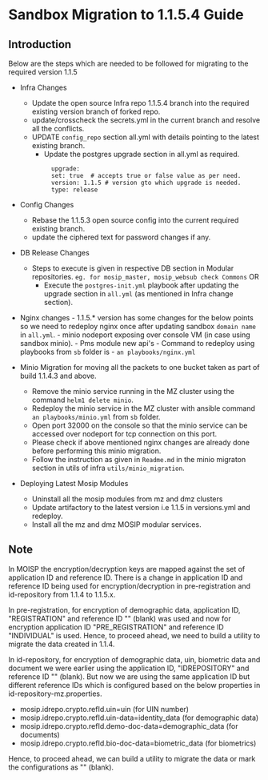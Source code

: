 # Sandbox Migration to 1.1.5.4 Guide

## Introduction
Below are the steps which are needed to be followed for migrating to the required version 1.1.5

* Infra Changes
	- Update the open source Infra repo 1.1.5.4 branch into the required existing version branch of forked repo.
	- update/crosscheck the secrets.yml in the current branch and resolve all the conflicts.
	- UPDATE ```config_repo``` section all.yml with details pointing to the latest existing branch.
        - Update the postgres upgrade section in all.yml as required.
          ```
            upgrade:
            set: true  # accepts true or false value as per need.
            version: 1.1.5 # version gto which upgrade is needed.
            type: release
          ```

* Config Changes
	- Rebase the 1.1.5.3 open source config into the current required existing branch.
	- update the ciphered text for password changes if any.

* DB Release Changes
	- Steps to execute is given in respective DB section in Modular repositories. ``` eg. for mosip_master, mosip_websub check Commons ```
         OR
        - Execute the ``` postgres-init.yml ``` playbook after updating the upgrade section in ``` all.yml ``` (as mentioned in Infra change section).

* Nginx changes
        - 1.1.5.* version has some changes for the below points so we need to redeploy nginx once after updating sandbox ```domain name``` in ```all.yml```.
        - minio nodeport exposing over console VM (in case using sandbox minio).
        - Pms module new api's
        - Command to redeploy using playbooks from ```sb``` folder is
        - ```an playbooks/nginx.yml```

* Minio Migration for moving all the packets to one bucket taken as part of build 1.1.4.3 and above.
	- Remove the minio service running in the MZ cluster using the command ```helm1 delete minio```.
	- Redeploy the minio service in the MZ cluster with ansible command ```an playbooks/minio.yml``` from ```sb``` folder.
	- Open port 32000 on the console so that the minio service can be accessed over nodeport for tcp connection on this port.
	- Please check if above mentioned nginx changes are already done before performing this minio migration.
	- Follow the instruction as given in ```Readme.md``` in the minio migraton section in utils of infra ```utils/minio_migration```.

* Deploying Latest Mosip Modules
	- Uninstall all the mosip modules from mz and dmz clusters 
	- Update artifactory to the latest version i.e 1.1.5 in versions.yml and redeploy.
	- Install all the mz and dmz MOSIP modular services.

## Note
In MOISP the encryption/decryption keys are mapped against the set of application ID and reference ID. There is a change in application ID and reference ID being used for encryption/decryption in pre-registration and id-repository from 1.1.4 to 1.1.5.x.

In pre-registration, for encryption of demographic data, application ID, "REGISTRATION" and reference ID "" (blank) was used and now for encryption application ID "PRE_REGISTRATION" and reference ID "INDIVIDUAL" is used. Hence, to proceed ahead, we need to build a utility to migrate the data created in 1.1.4.

In id-repository, for encryption of demographic data, uin, biometric data and document we were earlier using the application ID, "IDREPOSITORY" and reference ID "" (blank). But now we are using the same application ID but different reference IDs which is configured based on the below properties in id-repository-mz.properties.

* mosip.idrepo.crypto.refId.uin=uin (for UIN number)
* mosip.idrepo.crypto.refId.uin-data=identity_data (for demographic data)
* mosip.idrepo.crypto.refId.demo-doc-data=demographic_data (for documents)
* mosip.idrepo.crypto.refId.bio-doc-data=biometric_data (for biometrics)

Hence, to proceed ahead, we can build a utility to migrate the data or mark the configurations as "" (blank).


